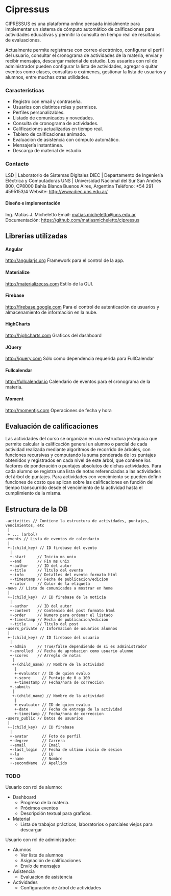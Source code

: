 # Cipressus

CIPRESSUS es una plataforma online pensada inicialmente para implementar un sistema de cómputo automático de calificaciones para actividades educativas y permitir la consulta en tiempo real de resultados de evaluaciones. 

Actualmente permite registrarse con correo electrónico, configurar el perfil del usuario, consultar el cronograma de actividades de la materia, enviar y recibir mensajes, descargar material de estudio. Los usuarios con rol de administrador pueden configurar la lista de actividades, agregar o quitar eventos como clases, consultas o exámenes, gestionar la lista de usuarios y alumnos, entre muchas otras utilidades.


### Características
  - Registro con email y contraseña.
  - Usuarios con distintos roles y permisos.
  - Perfiles personalizables.
  - Listado de comunicados y novedades.
  - Consulta de cronograma de actividades.
  - Calificaciones actualizadas en tiempo real.
  - Tablero de calificaciones animado.
  - Evaluación de asistencia con cómputo automático.
  - Mensajería instantánea.
  - Descarga de material de estudio.


### Contacto
LSD | Laboratorio de Sistemas Digitales
DIEC | Departamento de Ingeniería Eléctrica y Computadoras
UNS | Universidad Nacional del Sur
San Andrés 800, CP8000 Bahía Blanca
Buenos Aires, Argentina
Teléfono: +54 291 4595153/4
Website: http://www.diec.uns.edu.ar/


#### Diseño e implementación
Ing. Matías J. Micheletto
Email: matias.micheletto@uns.edu.ar
Documentación: https://github.com/matiasmicheletto/cipressus



## Librerías utilizadas
#### Angular
http://angularjs.org
Framework para el control de la app.
#### Materialize
http://materializecss.com
Estilo de la GUI.
#### Firebase
http://firebase.google.com
Para el control de autenticación de usuarios y almacenamiento de información en la nube.
#### HighCharts
http://highcharts.com
Graficos del dashboard
#### JQuery
http://jquery.com
Sólo como dependencia requerida para FullCalendar
#### Fullcalendar
http://fullcalendar.io
Calendario de eventos para el cronograma de la materia. 
#### Moment
http://momentjs.com
Operaciones de fecha y hora



## Evaluación de calificaciones
Las actividades del curso se organizan en una estructura jerárquica que permite calcular la calificación general un alumno o parcial de cada actividad realizada mediante algoritmos de recorrido de árboles, con funciones recursivas y computando la suma ponderada de los puntajes obtenidos y registrados en cada nivel de este árbol, que contiene los factores de ponderación o puntajes absolutos de dichas actividades. Para cada alumno se registra una lista de notas referenciadas a las actividades del árbol de puntajes. Para actividades con vencimiento se pueden definir funciones de costo que aplican sobre las calificaciones en función del tiempo transcurrido desde el vencimiento de la actividad hasta el cumplimiento de la misma.


## Estructura de la DB
```
-activities // Contiene la estructura de actividades, puntajes, vencimientos, etc
 |
 + ... (arbol)
-events // Lista de eventos de calendario
 | 
 +-(child_key) // ID firebase del evento
  |
  +-start     // Inicio ms unix
  +-end       // Fin ms unix
  +-author    // ID del autor
  +-title     // Titulo del evento
  +-info      // Detalles del evento formato html
  +-timestamp // Fecha de publicacion/edicion
  +-color     // Color de la etiqueta
-news // Lista de comunicados a mostrar en home
 |
 +-(child_key)  // ID firebase de la noticia
  |
  +-author    // ID del autor
  +-content   // Contenido del post formato html
  +-order     // Numero para ordenar el listado
  +-timestamp // Fecha de publicacion/edicion
  +-title     // Titulo del post
-users_private // Informacion de usuarios alumnos
 |
 +-(child_key) // ID firebase del usuario
  |
  +-admin     // True/false dependiendo de si es administrador
  +-enrolled  // Fecha de aprobacion como usuario alumno
  +-scores    // Arreglo de notas
   |
   +-(child_name) // Nombre de la actividad 
    |
    +-evaluator // ID de quien evaluo
    +-score     // Puntaje de 0 a 100
    +-timestamp // Fecha/hora de correccion
  +-submits
   |
   +-(child_name) // Nombre de la actividad 
    |
    +-evaluator // ID de quien evaluo
    +-date      // Fecha de entrega de la actividad
    +-timestamp // Fecha/hora de correccion
-users_public // Datos de usuarios
 |
 +-(child_key)  // ID firebase
  |
  +-avatar      // Foto de perfil
  +-degree      // Carrera
  +-email       // Email
  +-last_login  // Fecha de ultimo inicio de sesion
  +-lu          // LU
  +-name        // Nombre
  +-secondName  // Apellido
```



### TODO

Usuario con rol de alumno:

  - Dashboard
    - Progreso de la materia.
    - Próximos eventos
    - Descripción textual para graficos.
  - Material
    - Lista de trabajos prácticos, laboratorios o parciales viejos para descargar


Usuario con rol de administrador:

  - Alumnos
    - Ver lista de alumnos
    - Asignación de calificaciones
    - Envío de mensajes
  - Asistencia
    - Evaluacion de asistencia
  - Actividades
    - Configuración de árbol de actividades